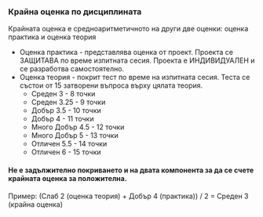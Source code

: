 ### Крайна оценка по дисциплината
Крайната оценка е средноаритметичното на други две оценки: оценка практика и  оценка теория
*  Оценка практика - представлява оценка от проект. Проекта се ЗАЩИТАВА по време изпитната сесия. Проекта е ИНДИВИДУАЛЕН и се разработва самостоятелно.
*  Оценка теория - покрит тест по време на изпитната сесия. Теста се състои от 15 затворени въпроса върху цялата теория.
    *  Среден 3        -  8 точки
	*  Среден 3.25     -  9 точки
	*  Добър 3.5       - 10 точки
	*  Добър 4         - 11 точки
	*  Много Добър 4.5 - 12 точки
	*  Много Добър 5   - 13 точки
	*  Отличен 5.5     - 14 точки
	*  Отличен 6       - 15 точки

#### Не е задължително покриването и на двата компонента за да се счете крайната оценка за положителна.

Пример:
(Слаб 2 (оценка теория) + Добър 4 (практика)) / 2 = Среден 3 (крайна оценка)
